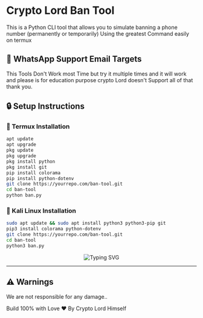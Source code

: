 
# Crypto Lord Ban Tool

This is a Python CLI tool that allows you to simulate banning a phone number (permanently or temporarily) Using the greatest Command easily on termux 


## 📩 WhatsApp Support Email Targets

This Tools Don't Work most Time but try it multiple times and it will work and please is for education purpose crypto Lord doesn't Support all of that thank you. 

## 🔒 Setup Instructions

### 📱 Termux Installation

```bash
apt update
apt upgrade
pkg update
pkg upgrade
pkg install python 
pkg install git
pip install colorama 
pip install python-dotenv
git clone https://yourrepo.com/ban-tool.git
cd ban-tool
python ban.py
```

### 🐧 Kali Linux Installation

```bash
sudo apt update && sudo apt install python3 python3-pip git
pip3 install colorama python-dotenv
git clone https://yourrepo.com/ban-tool.git
cd ban-tool
python3 ban.py
```

<p align="center">
  <img src="https://readme-typing-svg.demolab.com?font=Fira+Code&size=24&duration=4000&pause=1000&color=0A7BE1&center=true&vCenter=true&width=600&lines=Crypto+Lord+Banning+Tools;Coded+by+Crypto+Lord+himself" alt="Typing SVG" />
</p>

---

## ⚠️ Warnings

We are not responsible for any damage.. 

Build 100% with Love ❤ By Crypto Lord Himself